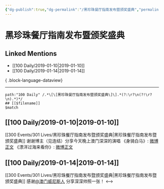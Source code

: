 ```yaml
---
{"dg-publish":true,"dg-permalink":"/黑珍珠餐厅指南发布暨颁奖盛典","permalink":"/黑珍珠餐厅指南发布暨颁奖盛典/","created":"2022-12-22T14:04:32.000+08:00","updated":"2023-08-24T19:02:36.624+08:00"}
---
```


# 黑珍珠餐厅指南发布暨颁奖盛典

## Linked Mentions
- [[100 Daily/2019-01-10\|2019-01-10]]
- [[100 Daily/2019-01-14\|2019-01-14]]

{ .block-language-dataview}

---

```expander
path:"100 Daily" /.*\[\[黑珍珠餐厅指南发布暨颁奖盛典\]\].*(?:\r?\n(?!\r?\n).*)*/
## [[$filename]]
$match
```
## [[100 Daily/2019-01-10\|2019-01-10]]
[[300 Events/301 Lives/黑珍珠餐厅指南发布暨颁奖盛典\|黑珍珠餐厅指南发布暨颁奖盛典]]
谢谢博主（见连结）分享今天晚上澳门深深的演唱
《身骑白马》: [微博正文](https://m.weibo.cn/1877801665/4327025600160115)
《漂洋过海来看你》: [微博正文](https://m.weibo.cn/1877801665/4327042256461395)
## [[100 Daily/2019-01-14\|2019-01-14]]
[[300 Events/301 Lives/黑珍珠餐厅指南发布暨颁奖盛典\|黑珍珠餐厅指南发布暨颁奖盛典]]
感谢[@澳门威尼斯人](https://weibo.com/n/%E6%BE%B3%E9%97%A8%E5%A8%81%E5%B0%BC%E6%96%AF%E4%BA%BA) 分享深深帅照一张！
<-->